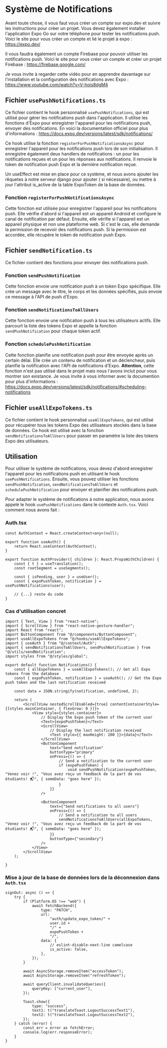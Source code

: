 # Système de Notifications

Avant toute chose, il vous faut vous créer un compte sur expo.dev et suivre les instructions pour créer un projet. Vous
devez également installer l'application Expo Go sur votre téléphone pour tester les notifications push. Voici le site
pour vous créer un compte et lié le projet à expo : https://expo.dev/

Il vous faudra également un compte Firebase pour pouvoir utiliser les notifications push. Voici le site pour vous créer
un compte et créer un projet Firebase : https://firebase.google.com/

Je vous invite à regarder cette vidéo pour en apprendre davantage sur l'installation et la configuration des
notifications avec Expo :
https://www.youtube.com/watch?v=V-hois8dgM4

## Fichier `usePushNotifications.ts`

Ce fichier contient le hook personnalisé `usePushNotifications`, qui est utilisé pour gérer les notifications push dans
l'application. Il utilise les fonctions d'Expo pour enregistrer l'appareil pour les notifications push, envoyer des
notifications. En voici la documentation officiel pour plus
d'informations : https://docs.expo.dev/versions/latest/sdk/notifications/

Ce hook utilise la fonction `registerForPushNotificationsAsync` pour enregistrer l'appareil pour les notifications push
lors de son initialisation. Il enregistre également deux handlers de notifications : un pour les notifications reçues
et un pour les réponses aux notifications. Il renvoie le token de notification push Expo et la dernière notification
reçue.

Un useEffect est mise en place pour ce système, et nous avons ajouter les rêquetes à notre serveur django pour ajouter (
si nécessaire), ou mettre à jour l'attribut is_active de la table ExpoToken de la base de données.

### Fonction `registerForPushNotificationsAsync`

Cette fonction est utilisée pour enregistrer l'appareil pour les notifications push. Elle vérifie d'abord si l'appareil
est un appareil Android et configure le canal de notification par défaut. Ensuite, elle vérifie si l'appareil est un
appareil physique et non une plateforme web. Si c'est le cas, elle demande la permission de recevoir des notifications
push. Si la permission est accordée, elle récupère le token de notification push Expo.

## Fichier `sendNotification.ts`

Ce fichier contient des fonctions pour envoyer des notifications push.

### Fonction `sendPushNotification`

Cette fonction envoie une notification push à un token Expo spécifique. Elle crée un message avec le titre, le corps et
les données spécifiés, puis envoie ce message à l'API de push d'Expo.

### Fonction `sendNotificationsToAllUsers`

Cette fonction envoie une notification push à tous les utilisateurs actifs. Elle parcourt la liste des tokens Expo et
appelle la fonction `sendPushNotification` pour chaque token actif.

### Fonction `schedulePushNotification`

Cette fonction planifie une notification push pour être envoyée après un certain délai. Elle crée un contenu de
notification et un déclencheur, puis planifie la notification avec l'API de notifications d'Expo. **Attention**, cette
fonction n'est pas utilisé dans le projet mais nous l'avons inclut pour vous montrer son existance. Je vous invite à
vous informer avec la documention pour plus d'informations :
https://docs.expo.dev/versions/latest/sdk/notifications/#scheduling-notifications

## Fichier `useAllExpoTokens.ts`

Ce fichier contient le hook personnalisé `useAllExpoTokens`, qui est utilisé pour récupérer tous les tokens Expo des
utilisateurs stockés dans la base de données. Ce hook est utilisé avec la fonction `sendNotificationsToAllUsers` pour
passer en paramètre la liste des tokens Expo des utilisateurs.

## Utilisation

Pour utiliser le système de notifications, vous devez d'abord enregistrer l'appareil pour les notifications push en
utilisant le hook `usePushNotifications`. Ensuite, vous pouvez utiliser les
fonctions `sendPushNotification`, `sendNotificationsToAllUsers` et `schedulePushNotification` pour envoyer et planifier
des notifications push.

Pour adapter le système de notifications à notre application, nous avons appelé le hook `usePushNotifications` dans le
contexte `Auth.tsx`. Voici comment nous avons fait :

### Auth.tsx

```tsx
const AuthContext = React.createContext<any>(null);

export function useAuth() {
    return React.useContext(AuthContext);
}

export function AuthProvider({ children }: React.PropsWithChildren) {
    const { t } = useTranslation();
    const rootSegment = useSegments();

    const { isPending, user } = useUser();
    const { expoPushToken, notification } = usePushNotifications(user);

    // {...} reste du code
}

```

### Cas d'utilisation concret

```tsx 
import { Text, View } from "react-native";
import { ScrollView } from "react-native-gesture-handler";
import React from "react";
import ButtonComponent from "@/components/ButtonComponent";
import useAllExpoTokens from "@/hooks/useAllExpoTokens";
import { useAuth } from "@/context/Auth";
import { sendNotificationsToAllUsers, sendPushNotification } from "@/utils/sendNotification";
import styles from "@/styles/global";

export default function Notifications() {
    const { allExpoTokens } = useAllExpoTokens(); // Get all Expo tokens from the database
    const { expoPushToken, notification } = useAuth(); // Get the Expo push token and the last notification received

    const data = JSON.stringify(notification, undefined, 2);

    return (
        <ScrollView nestedScrollEnabled={true} contentContainerStyle={[styles.mainContainer, { flexGrow: 0 }]}>
            <View style={styles.container}>
                // Display the Expo push token of the current user
                <Text>{expoPushToken}</Text>
                <ScrollView>
                    // Display the last notification received
                    <Text style={{ maxHeight: 200 }}>{data}</Text>
                </ScrollView>
                <ButtonComponent
                    text="Send notification"
                    buttonType="primary"
                    onPress={() => {
                        // Send a notification to the current user
                        if (expoPushToken) {
                            void sendPushNotification(expoPushToken, "Venez voir !", "Vous avez reçu un feedback de la part de vos étudiants! 📬", { someData: "goes here" });
                        }
                    }}
                />

                <ButtonComponent
                    text={"Send notifications to all users"}
                    onPress={() => {
                        // Send a notification to all users
                        sendNotificationsToAllUsers(allExpoTokens, "Venez voir !", "Vous avez reçu un feedback de la part de vos étudiants! 📬", { someData: "goes here" });
                    }}
                    buttonType={"secondary"}
                />
            </View>
        </ScrollView>
    );

}
```

### Mise à jour de la base de données lors de la déconnexion dans `Auth.tsx`

```tsx 
signOut: async () => {
    try {
        if (Platform.OS !== "web") {
            await fetchBackend({
                type: "PATCH",
                url:
                    "auth/update_expo_token/" +
                    user.id +
                    "/" +
                    expoPushToken +
                    "/",
                data: {
                    // eslint-disable-next-line camelcase
                    is_active: false,
                },
            });
        }

        await AsyncStorage.removeItem("accessToken");
        await AsyncStorage.removeItem("refreshToken");

        await queryClient.invalidateQueries({
            queryKey: ["current_user"],
        });

        Toast.show({
            type: "success",
            text1: t("translateToast.LogoutSuccessText1"),
            text2: t("translateToast.LogoutSuccessText2"),
        });
    } catch (error) {
        const err = error as fetchError;
        console.log(err.responseError);
    }
}
```


    
